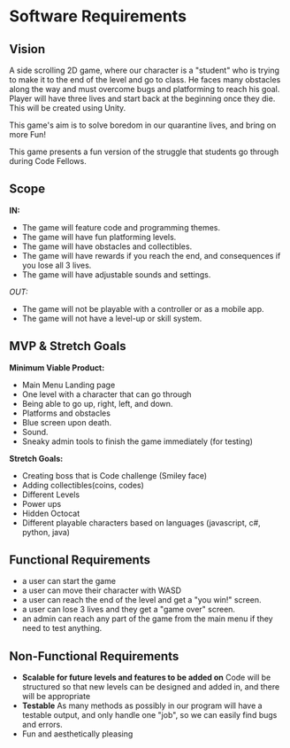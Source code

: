 # Software Requirements
## Vision
A side scrolling 2D game, where our character is a "student" who is trying to make it to the end of the level and go to class. 
He faces many obstacles along the way and must overcome bugs and platforming to reach his goal. 
Player will have three lives and start back at the beginning once they die. 
This will be created using Unity.

This game's aim is to solve boredom in our quarantine lives, and bring on more Fun! 

This game presents a fun version of the struggle that students go through during Code Fellows.

## Scope
__IN:__ 
- The game will feature code and programming themes.
- The game will have fun platforming levels.
- The game will have obstacles and collectibles.
- The game will have rewards if you reach the end, and consequences if you lose all 3 lives.
- The game will have adjustable sounds and settings.

_OUT:_
- The game will not be playable with a controller or as a mobile app.
- The game will not have a level-up or skill system.

## MVP & Stretch Goals
__Minimum Viable Product:__
- Main Menu Landing page
- One level with a character that can go through
- Being able to go up, right, left, and down.
- Platforms and obstacles
- Blue screen upon death.
- Sound.
- Sneaky admin tools to finish the game immediately (for testing)  

__Stretch Goals:__
- Creating boss that is Code challenge (Smiley face)
- Adding collectibles(coins, codes)
- Different Levels
- Power ups
- Hidden Octocat
- Different playable characters based on languages (javascript, c#, python, java)

## Functional Requirements
- a user can start the game
- a user can move their character with WASD
- a user can reach the end of the level and get a "you win!" screen.
- a user can lose 3 lives and they get a "game over" screen.
- an admin can reach any part of the game from the main menu if they need to test anything.

## Non-Functional Requirements
- __Scalable for future levels and features to be added on__
  Code will be structured so that new levels can be designed and added in, and there will be appropriate
- __Testable__
  As many methods as possibly in our program will have a testable output, and only handle one "job", so we can easily find bugs and errors.
- Fun and aesthetically pleasing

